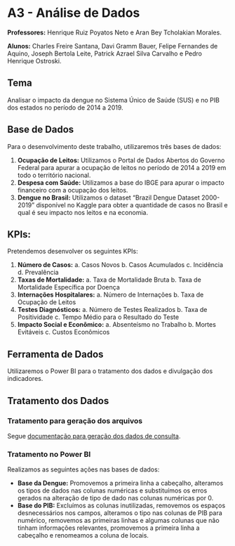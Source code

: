 
# A3 - Análise de Dados

**Professores:**  Henrique Ruiz Poyatos Neto e Aran Bey Tcholakian Morales.

**Alunos:** Charles Freire Santana, Davi Gramm Bauer, Felipe Fernandes de Aquino, Joseph Bertola Leite, Patrick Azrael Silva Carvalho e Pedro Henrique Ostroski.

## Tema
 
 Analisar o impacto da dengue no Sistema Único de Saúde (SUS) e no PIB dos estados no período de 2014 a 2019.

## Base de Dados

 Para o desenvolvimento deste trabalho, utilizaremos três bases de dados:

1.  **Ocupação de Leitos:** Utilizamos o Portal de Dados Abertos do Governo Federal para apurar a ocupação de leitos no período de 2014 a 2019 em todo o território nacional.
2.  **Despesa com Saúde:** Utilizamos a base do IBGE para apurar o impacto financeiro com a ocupação dos leitos.
3.  **Dengue no Brasil:** Utilizamos o dataset “Brazil Dengue Dataset 2000-2019” disponível no Kaggle para obter a quantidade de casos no Brasil e qual é seu impacto nos leitos e na economia.

## KPIs:

Pretendemos desenvolver os seguintes KPIs:

1.  **Número de Casos:** a. Casos Novos b. Casos Acumulados c. Incidência d. Prevalência
2.  **Taxas de Mortalidade:** a. Taxa de Mortalidade Bruta b. Taxa de Mortalidade Específica por Doença
3.  **Internações Hospitalares:** a. Número de Internações b. Taxa de Ocupação de Leitos
4.  **Testes Diagnósticos:** a. Número de Testes Realizados b. Taxa de Positividade c. Tempo Médio para o Resultado do Teste
5.  **Impacto Social e Econômico:** a. Absenteísmo no Trabalho b. Mortes Evitáveis c. Custos Econômicos

## Ferramenta de Dados

Utilizaremos o Power BI para o tratamento dos dados e divulgação dos indicadores.

## Tratamento dos Dados

### Tratamento para geração dos arquivos

Segue [documentação para geração dos dados de consulta](DADOS.md).

### Tratamento no Power BI

Realizamos as seguintes ações nas bases de dados:

-   **Base da Dengue:** Promovemos a primeira linha a cabeçalho, alteramos os tipos de dados nas colunas numéricas e substituímos os erros gerados na alteração de tipo de dado nas colunas numéricas por 0.
-   **Base do PIB:** Excluímos as colunas inutilizadas, removemos os espaços desnecessários nos campos, alteramos o tipo nas colunas de PIB para numérico, removemos as primeiras linhas e algumas colunas que não tinham informações relevantes, promovemos a primeira linha a cabeçalho e renomeamos a coluna de locais.
